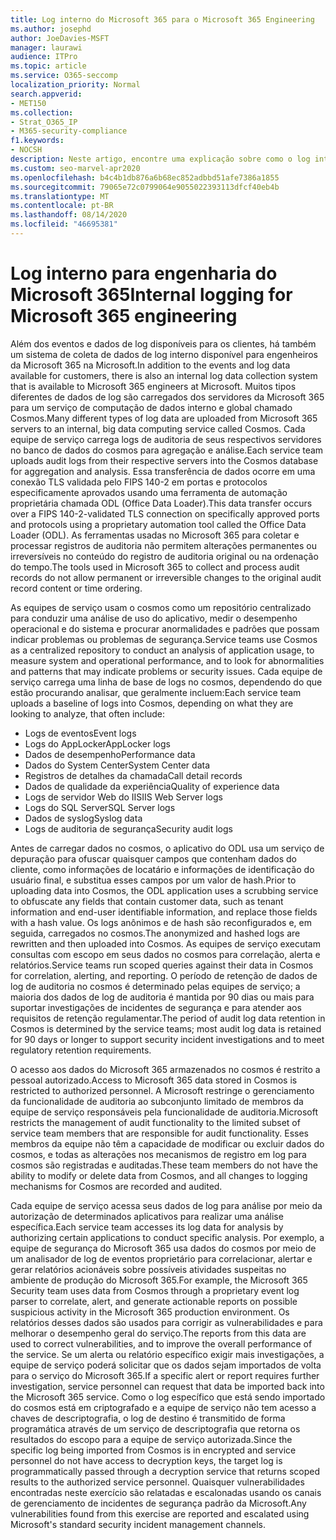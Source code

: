 ```yaml
---
title: Log interno do Microsoft 365 para o Microsoft 365 Engineering
ms.author: josephd
author: JoeDavies-MSFT
manager: laurawi
audience: ITPro
ms.topic: article
ms.service: O365-seccomp
localization_priority: Normal
search.appverid:
- MET150
ms.collection:
- Strat_O365_IP
- M365-security-compliance
f1.keywords:
- NOCSH
description: Neste artigo, encontre uma explicação sobre como o log interno para o Microsoft 365 Engineering Teams funciona.
ms.custom: seo-marvel-apr2020
ms.openlocfilehash: b4c4b1db876a6b68ec852adbbd51afe7386a1855
ms.sourcegitcommit: 79065e72c0799064e9055022393113dfcf40eb4b
ms.translationtype: MT
ms.contentlocale: pt-BR
ms.lasthandoff: 08/14/2020
ms.locfileid: "46695381"
---
```

# <a name="internal-logging-for-microsoft-365-engineering"></a><span data-ttu-id="4a378-103">Log interno para engenharia do Microsoft 365</span><span class="sxs-lookup"><span data-stu-id="4a378-103">Internal logging for Microsoft 365 engineering</span></span>

<span data-ttu-id="4a378-104">Além dos eventos e dados de log disponíveis para os clientes, há também um sistema de coleta de dados de log interno disponível para engenheiros da Microsoft 365 na Microsoft.</span><span class="sxs-lookup"><span data-stu-id="4a378-104">In addition to the events and log data available for customers, there is also an internal log data collection system that is available to Microsoft 365 engineers at Microsoft.</span></span> <span data-ttu-id="4a378-105">Muitos tipos diferentes de dados de log são carregados dos servidores da Microsoft 365 para um serviço de computação de dados interno e global chamado Cosmos.</span><span class="sxs-lookup"><span data-stu-id="4a378-105">Many different types of log data are uploaded from Microsoft 365 servers to an internal, big data computing service called Cosmos.</span></span> <span data-ttu-id="4a378-106">Cada equipe de serviço carrega logs de auditoria de seus respectivos servidores no banco de dados do cosmos para agregação e análise.</span><span class="sxs-lookup"><span data-stu-id="4a378-106">Each service team uploads audit logs from their respective servers into the Cosmos database for aggregation and analysis.</span></span> <span data-ttu-id="4a378-107">Essa transferência de dados ocorre em uma conexão TLS validada pelo FIPS 140-2 em portas e protocolos especificamente aprovados usando uma ferramenta de automação proprietária chamada ODL (Office Data Loader).</span><span class="sxs-lookup"><span data-stu-id="4a378-107">This data transfer occurs over a FIPS 140-2-validated TLS connection on specifically approved ports and protocols using a proprietary automation tool called the Office Data Loader (ODL).</span></span> <span data-ttu-id="4a378-108">As ferramentas usadas no Microsoft 365 para coletar e processar registros de auditoria não permitem alterações permanentes ou irreversíveis no conteúdo do registro de auditoria original ou na ordenação do tempo.</span><span class="sxs-lookup"><span data-stu-id="4a378-108">The tools used in Microsoft 365 to collect and process audit records do not allow permanent or irreversible changes to the original audit record content or time ordering.</span></span>

<span data-ttu-id="4a378-109">As equipes de serviço usam o cosmos como um repositório centralizado para conduzir uma análise de uso do aplicativo, medir o desempenho operacional e do sistema e procurar anormalidades e padrões que possam indicar problemas ou problemas de segurança.</span><span class="sxs-lookup"><span data-stu-id="4a378-109">Service teams use Cosmos as a centralized repository to conduct an analysis of application usage, to measure system and operational performance, and to look for abnormalities and patterns that may indicate problems or security issues.</span></span> <span data-ttu-id="4a378-110">Cada equipe de serviço carrega uma linha de base de logs no cosmos, dependendo do que estão procurando analisar, que geralmente incluem:</span><span class="sxs-lookup"><span data-stu-id="4a378-110">Each service team uploads a baseline of logs into Cosmos, depending on what they are looking to analyze, that often include:</span></span>

- <span data-ttu-id="4a378-111">Logs de eventos</span><span class="sxs-lookup"><span data-stu-id="4a378-111">Event logs</span></span>
- <span data-ttu-id="4a378-112">Logs do AppLocker</span><span class="sxs-lookup"><span data-stu-id="4a378-112">AppLocker logs</span></span>
- <span data-ttu-id="4a378-113">Dados de desempenho</span><span class="sxs-lookup"><span data-stu-id="4a378-113">Performance data</span></span>
- <span data-ttu-id="4a378-114">Dados do System Center</span><span class="sxs-lookup"><span data-stu-id="4a378-114">System Center data</span></span>
- <span data-ttu-id="4a378-115">Registros de detalhes da chamada</span><span class="sxs-lookup"><span data-stu-id="4a378-115">Call detail records</span></span>
- <span data-ttu-id="4a378-116">Dados de qualidade da experiência</span><span class="sxs-lookup"><span data-stu-id="4a378-116">Quality of experience data</span></span>
- <span data-ttu-id="4a378-117">Logs de servidor Web do IIS</span><span class="sxs-lookup"><span data-stu-id="4a378-117">IIS Web Server logs</span></span>
- <span data-ttu-id="4a378-118">Logs do SQL Server</span><span class="sxs-lookup"><span data-stu-id="4a378-118">SQL Server logs</span></span>
- <span data-ttu-id="4a378-119">Dados de syslog</span><span class="sxs-lookup"><span data-stu-id="4a378-119">Syslog data</span></span>
- <span data-ttu-id="4a378-120">Logs de auditoria de segurança</span><span class="sxs-lookup"><span data-stu-id="4a378-120">Security audit logs</span></span>

<span data-ttu-id="4a378-121">Antes de carregar dados no cosmos, o aplicativo do ODL usa um serviço de depuração para ofuscar quaisquer campos que contenham dados do cliente, como informações de locatário e informações de identificação do usuário final, e substitua esses campos por um valor de hash.</span><span class="sxs-lookup"><span data-stu-id="4a378-121">Prior to uploading data into Cosmos, the ODL application uses a scrubbing service to obfuscate any fields that contain customer data, such as tenant information and end-user identifiable information, and replace those fields with a hash value.</span></span> <span data-ttu-id="4a378-122">Os logs anônimos e de hash são reconfigurados e, em seguida, carregados no cosmos.</span><span class="sxs-lookup"><span data-stu-id="4a378-122">The anonymized and hashed logs are rewritten and then uploaded into Cosmos.</span></span> <span data-ttu-id="4a378-123">As equipes de serviço executam consultas com escopo em seus dados no cosmos para correlação, alerta e relatórios.</span><span class="sxs-lookup"><span data-stu-id="4a378-123">Service teams run scoped queries against their data in Cosmos for correlation, alerting, and reporting.</span></span> <span data-ttu-id="4a378-124">O período de retenção de dados de log de auditoria no cosmos é determinado pelas equipes de serviço; a maioria dos dados de log de auditoria é mantida por 90 dias ou mais para suportar investigações de incidentes de segurança e para atender aos requisitos de retenção regulamentar.</span><span class="sxs-lookup"><span data-stu-id="4a378-124">The period of audit log data retention in Cosmos is determined by the service teams; most audit log data is retained for 90 days or longer to support security incident investigations and to meet regulatory retention requirements.</span></span>

<span data-ttu-id="4a378-125">O acesso aos dados do Microsoft 365 armazenados no cosmos é restrito a pessoal autorizado.</span><span class="sxs-lookup"><span data-stu-id="4a378-125">Access to Microsoft 365 data stored in Cosmos is restricted to authorized personnel.</span></span> <span data-ttu-id="4a378-126">A Microsoft restringe o gerenciamento da funcionalidade de auditoria ao subconjunto limitado de membros da equipe de serviço responsáveis pela funcionalidade de auditoria.</span><span class="sxs-lookup"><span data-stu-id="4a378-126">Microsoft restricts the management of audit functionality to the limited subset of service team members that are responsible for audit functionality.</span></span> <span data-ttu-id="4a378-127">Esses membros da equipe não têm a capacidade de modificar ou excluir dados do cosmos, e todas as alterações nos mecanismos de registro em log para cosmos são registradas e auditadas.</span><span class="sxs-lookup"><span data-stu-id="4a378-127">These team members do not have the ability to modify or delete data from Cosmos, and all changes to logging mechanisms for Cosmos are recorded and audited.</span></span>

<span data-ttu-id="4a378-128">Cada equipe de serviço acessa seus dados de log para análise por meio da autorização de determinados aplicativos para realizar uma análise específica.</span><span class="sxs-lookup"><span data-stu-id="4a378-128">Each service team accesses its log data for analysis by authorizing certain applications to conduct specific analysis.</span></span> <span data-ttu-id="4a378-129">Por exemplo, a equipe de segurança do Microsoft 365 usa dados do cosmos por meio de um analisador de log de eventos proprietário para correlacionar, alertar e gerar relatórios acionáveis sobre possíveis atividades suspeitas no ambiente de produção do Microsoft 365.</span><span class="sxs-lookup"><span data-stu-id="4a378-129">For example, the Microsoft 365 Security team uses data from Cosmos through a proprietary event log parser to correlate, alert, and generate actionable reports on possible suspicious activity in the Microsoft 365 production environment.</span></span> <span data-ttu-id="4a378-130">Os relatórios desses dados são usados para corrigir as vulnerabilidades e para melhorar o desempenho geral do serviço.</span><span class="sxs-lookup"><span data-stu-id="4a378-130">The reports from this data are used to correct vulnerabilities, and to improve the overall performance of the service.</span></span> <span data-ttu-id="4a378-131">Se um alerta ou relatório específico exigir mais investigações, a equipe de serviço poderá solicitar que os dados sejam importados de volta para o serviço do Microsoft 365.</span><span class="sxs-lookup"><span data-stu-id="4a378-131">If a specific alert or report requires further investigation, service personnel can request that data be imported back into the Microsoft 365 service.</span></span> <span data-ttu-id="4a378-132">Como o log específico que está sendo importado do cosmos está em criptografado e a equipe de serviço não tem acesso a chaves de descriptografia, o log de destino é transmitido de forma programática através de um serviço de descriptografia que retorna os resultados do escopo para a equipe de serviço autorizada.</span><span class="sxs-lookup"><span data-stu-id="4a378-132">Since the specific log being imported from Cosmos is in encrypted and service personnel do not have access to decryption keys, the target log is programmatically passed through a decryption service that returns scoped results to the authorized service personnel.</span></span> <span data-ttu-id="4a378-133">Quaisquer vulnerabilidades encontradas neste exercício são relatadas e escalonadas usando os canais de gerenciamento de incidentes de segurança padrão da Microsoft.</span><span class="sxs-lookup"><span data-stu-id="4a378-133">Any vulnerabilities found from this exercise are reported and escalated using Microsoft's standard security incident management channels.</span></span>
